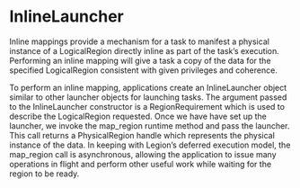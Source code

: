 # InlineLauncher

Inline mappings provide a mechanism for a task to manifest a physical instance of a LogicalRegion directly
inline as part of the task’s execution.
Performing an inline mapping will give a task a copy of the data for the
specified LogicalRegion consistent with given privileges and coherence.

To perform an inline mapping, applications create an InlineLauncher object similar to other launcher objects
for launching tasks.
The argument passed to the InlineLauncher constructor is a RegionRequirement which is used to describe the
LogicalRegion requested.
Once we have have set up the launcher, we invoke the map_region runtime method and pass the launcher.
This call returns a PhysicalRegion handle which represents the physical instance of the data.
In keeping with Legion’s deferred execution model, the map_region call is asynchronous, allowing
the application to issue many operations in flight and perform other useful work while waiting for the region to be ready.

